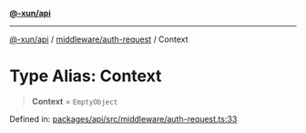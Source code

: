 [**@-xun/api**](../../../README.md)

***

[@-xun/api](../../../README.md) / [middleware/auth-request](../README.md) / Context

# Type Alias: Context

> **Context** = `EmptyObject`

Defined in: [packages/api/src/middleware/auth-request.ts:33](https://github.com/Xunnamius/api-utils/blob/f159b4026fbac8d4de769d2a9e8cfaddf85d9e96/packages/api/src/middleware/auth-request.ts#L33)
